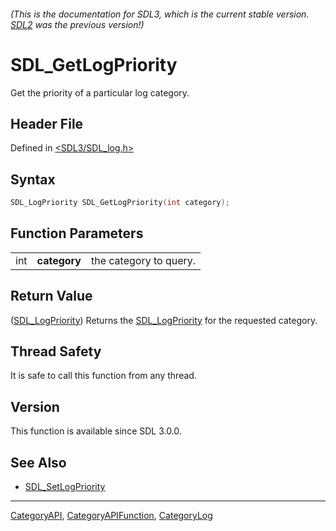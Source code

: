 ###### (This is the documentation for SDL3, which is the current stable version. [SDL2](https://wiki.libsdl.org/SDL2/) was the previous version!)
# SDL_GetLogPriority

Get the priority of a particular log category.

## Header File

Defined in [<SDL3/SDL_log.h>](https://github.com/libsdl-org/SDL/blob/main/include/SDL3/SDL_log.h)

## Syntax

```c
SDL_LogPriority SDL_GetLogPriority(int category);
```

## Function Parameters

|     |              |                        |
| --- | ------------ | ---------------------- |
| int | **category** | the category to query. |

## Return Value

([SDL_LogPriority](SDL_LogPriority)) Returns the
[SDL_LogPriority](SDL_LogPriority) for the requested category.

## Thread Safety

It is safe to call this function from any thread.

## Version

This function is available since SDL 3.0.0.

## See Also

- [SDL_SetLogPriority](SDL_SetLogPriority)

----
[CategoryAPI](CategoryAPI), [CategoryAPIFunction](CategoryAPIFunction), [CategoryLog](CategoryLog)

